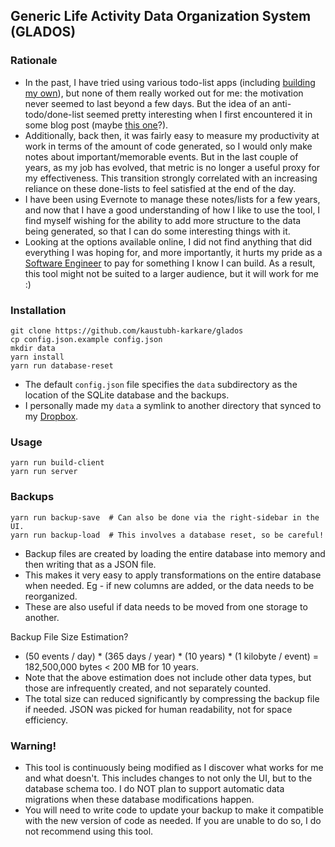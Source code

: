 ## Generic Life Activity Data Organization System (GLADOS)

### Rationale
* In the past, I have tried using various todo-list apps (including [building my own](https://github.com/kaustubh-karkare/todolist)), but none of them really worked out for me: the motivation never seemed to last beyond a few days. But the idea of an anti-todo/done-list seemed pretty interesting when I first encountered it in some blog post (maybe [this one](https://www.fastcompany.com/3034785/why-an-anti-to-do-list-might-be-the-secret-to-productivity)?).
* Additionally, back then, it was fairly easy to measure my productivity at work in terms of the amount of code generated, so I would only make notes about important/memorable events. But in the last couple of years, as my job has evolved, that metric is no longer a useful proxy for my effectiveness. This transition strongly correlated with an increasing reliance on these done-lists to feel satisfied at the end of the day.
* I have been using Evernote to manage these notes/lists for a few years, and now that I have a good understanding of how I like to use the tool, I find myself wishing for the ability to add more structure to the data being generated, so that I can do some interesting things with it.
* Looking at the options available online, I did not find anything that did everything I was hoping for, and more importantly, it hurts my pride as a [Software Engineer](https://www.linkedin.com/in/kaustubh-karkare/) to pay for something I know I can build. As a result, this tool might not be suited to a larger audience, but it will work for me :)

### Installation

```
git clone https://github.com/kaustubh-karkare/glados
cp config.json.example config.json
mkdir data
yarn install
yarn run database-reset
```

* The default `config.json` file specifies the `data` subdirectory as the location of the SQLite database and the backups.
* I personally made my `data` a symlink to another directory that synced to my [Dropbox](https://www.dropbox.com/).

### Usage

```
yarn run build-client
yarn run server
```

### Backups

```
yarn run backup-save  # Can also be done via the right-sidebar in the UI.
yarn run backup-load  # This involves a database reset, so be careful!
```

* Backup files are created by loading the entire database into memory and then writing that as a JSON file.
* This makes it very easy to apply transformations on the entire database when needed. Eg - if new columns are added, or the data needs to be reorganized.
* These are also useful if data needs to be moved from one storage to another.

Backup File Size Estimation?
* (50 events / day) * (365 days / year) * (10 years) * (1 kilobyte / event) = 182,500,000 bytes < 200 MB for 10 years.
* Note that the above estimation does not include other data types, but those are infrequently created, and not separately counted.
* The total size can reduced significantly by compressing the backup file if needed. JSON was picked for human readability, not for space efficiency.

### Warning!

* This tool is continuously being modified as I discover what works for me and what doesn't. This includes changes to not only the UI, but to the database schema too. I do NOT plan to support automatic data migrations when these database modifications happen.
* You will need to write code to update your backup to make it compatible with the new version of code as needed. If you are unable to do so, I do not recommend using this tool.
